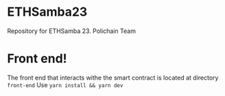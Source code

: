 # ETHSamba23
Repository for ETHSamba 23. Polichain Team

# Front end!
The front end that interacts withe the smart contract is located at directory ```front-end```
Use ```yarn install && yarn dev```